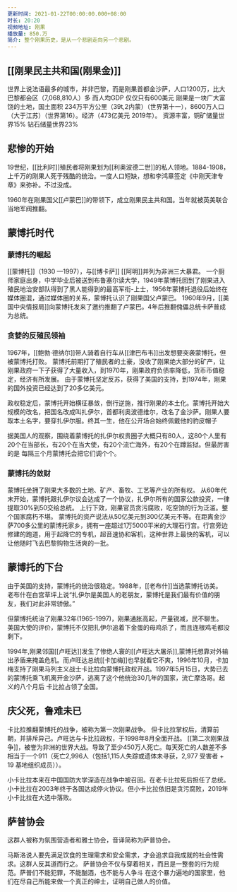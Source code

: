 ```yaml
---
更新时间: 2021-01-22T00:00:00.000+08:00
时长: 20:20
视频地址: 刚果
播放量: 850.万
简介: 整个刚果历史，是从一个悲剧走向另一个悲剧。
---
```

## [[刚果民主共和国(刚果金)]]

世界上说法语最多的城市，并非巴黎，而是刚果首都金沙萨，人口1200万，比大巴黎都会区（7,068,810人）多
而人均GDP 仅仅只有600美元
刚果是一块广大富饶的土地，国土面积 234万平方公里（39t,2内蒙）（世界第十一），8600万人口（大于江苏）（世界第16）。经济（473亿美元 2019年）。
资源丰富，铜矿储量世界15% 钻石储量世界23%

## 悲惨的开始

19世纪，[[比利时]]殖民者将刚果划为[[利奥波德二世]]的私人领地。1884-1908，上千万的刚果人死于残酷的统治。一度人口短缺，想和李鸿章签定《中刚天津专章》来弥补。不过没成。

1960年在刚果国父[[卢蒙巴]]的带领下，成立刚果民主共和国。当年就被英美联合当地军阀推翻。

## 蒙博托时代

### 蒙博托的崛起

[[蒙博托]]（1930 —1997），与[[博卡萨]] [[阿明]]并列为非洲三大暴君。
一个厨师家庭出身，中学毕业后被送到布鲁塞尔读大学，1949年蒙博托回到了刚果进入殖民地治安部队得到了黑人能得到的最高军衔-上士，1956年蒙博托退役后始终在媒体圈混，通过媒体圈的关系，蒙博托认识了刚果国父卢蒙巴。
1960年9月，[[美国中央情报局]]向蒙博托发来了邀约推翻了卢蒙巴。4年后推翻傀儡总统卡萨普成为总统。

### 贪婪的反殖民领袖
1967年，[[鲍勃·德纳尔]]带人骑着自行车从[[津巴布韦]]出发想要突袭蒙博托，但被蒙博托打败。
蒙博托前期打了殖民者的土豪，没收了刚果绝大部分的矿产，让刚果政府一下子获得了大量收入，到1970年，刚果政府负债率降低，货币币值稳定，经济有所发展。
由于蒙博托坚定反苏，获得了美国的支持，到1974年，刚果的国外投资已经达到了20多亿美元。

政权稳定后，蒙博托开始横征暴敛，倒行逆施，推行刚果的本土化。蒙博托开始大规模的改名，把国名改成叫扎伊尔，首都利奥波德维尔，改名了金沙萨。刚果人要取本土名字，要穿扎伊尔服。终其一生，他在公开场合始终佩戴他的豹皮帽子

据美国人的观察，围绕着蒙博托的扎伊尔权贵圈子大概只有80人，这80个人里有20个在当部长，有20个在当大使，有20个流亡海外，有20个在蹲监狱。但最厉害的是
每隔三个月蒙博托会把它们调个个。


### 蒙博托的敛财
蒙博托坐拥了刚果大多数的土地、矿产、畜牧、工艺等产业的所有权。
从60年代末开始，蒙博托跟扎伊尔议会达成了一个协议，扎伊尔所有的国家公款投资，一律提取30%到50交给总统。
上行下效，刚果官员贪污腐败，吃空饷的行为泛滥。整个国家腐朽不堪。
蒙博托的资产说法从50亿美元到300亿美元不等。在距离金沙萨700多公里的蒙博托家乡，拥有一座超过1万5000平米的大理石行宫。行宫旁边修建的跑道，用于起降它的专机，超音速协和客机，这种世界上最快的客机，可以让他随时飞去巴黎购物生活爽的一批。

## 蒙博托的下台
由于美国的支持，蒙博托的统治很稳定。1988年，[[老布什]]当选蒙博托访美。
老布什在白宫草坪上说“扎伊尔是美国人的老朋友，蒙博托是我们最有价值的朋友，我们对此非常骄傲。”

但蒙博托统治了刚果32年(1965-1997)，刚果通胀高起，产量锐减，民不聊生。
美国大使的评价，蒙博托不仅把扎伊尔追着下金蛋的母鸡杀了，而且连根鸡毛都没剩下。


1994年,刚果邻国[[卢旺达]]发生了惨绝人寰的[[卢旺达大屠杀]],蒙博托想靠对外输出矛盾来掩盖危机。而卢旺达总统[[卡加梅]]也早就看它不爽，1996年10月，卡加梅支持了刚果马列主义战士卡比拉向蒙博托政权开战。1997年5月15日，大势已去的蒙博托乘飞机离开金沙萨，逃离了这个他统治30几年的国家，流亡摩洛哥。起义的八个月后
卡比拉占领了全国。


## 庆父死，鲁难未已
卡比拉推翻蒙博托的战争，被称为第一次刚果战争。
但卡比拉掌权后，清算前朝，并排斥异己。卢旺达与卡比拉政权，于1998年8月全面开战。
[[第二次刚果战争]]，被誉为非洲的世界大战。导致了至少450万人死亡。每天死亡的人数差不多相当于一个911（死亡2,996人（包括1,115人失踪或遗体未寻获，2,977 受害者 + 19 基地组织成员））。

小卡比拉本来在中国国防大学深造在战争中被召回。在老卡比拉死后担任了总统。小卡比拉在2003年终于各国达成停火协议。但小卡比拉依旧是贪污腐败，2019年
小卡比拉在大选中落败。

## 萨普协会
这群人被称为氛围营造者和雅士协会，音译简称为萨普协会。

马斯洛说人要先满足饮食的生理需求和安全需求，才会追求自我成就的社会性需求。这群人反其道而行之。
萨普协会不仅与穿着相关，而且是一整套的行为规范。萨普们不能犯罪，不能酗酒，也不能与人争斗
在这个暴力遍地的国家里，他们在尽自己所能来做一个真正的绅士，证明自己做人的价值。
